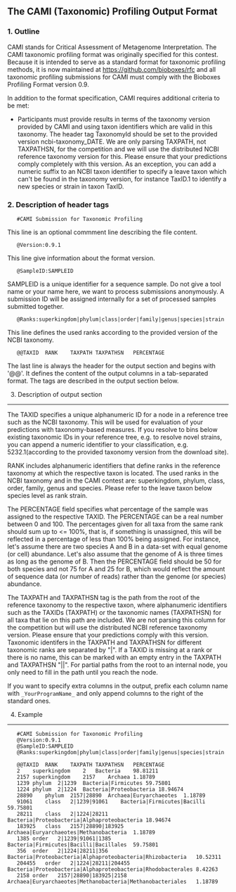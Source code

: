 ## The CAMI (Taxonomic) Profiling Output Format 

### 1. Outline


CAMI stands for Critical Assessment of Metagenome Interpretation. The CAMI taxonomic profiling format was originally specified for this contest. Because it is intended to serve as a standard format for taxonomic profiling methods, it is now maintained at https://github.com/bioboxes/rfc and all taxonomic profiling submissions for CAMI must comply with the Bioboxes Profiling Format version 0.9.

In addition to the format specification, CAMI requires additional criteria to be met:

* Participants must provide results in terms of the taxonomy version provided by CAMI and using taxon identifiers which are valid in this taxonomy. The header tag TaxonomyId should be set to the provided version ncbi-taxonomy_DATE. We are only parsing TAXPATH, not TAXPATHSN, for the competition and we will use the distributed NCBI reference taxonomy version for this. Please ensure that your predictions comply completely with this version. As an exception, you can add a numeric suffix to an NCBI taxon identifier to specify a leave taxon which can't be found in the taxonomy version, for instance TaxID.1 to identify a new species or strain in taxon TaxID.

### 2. Description of header tags

       #CAMI Submission for Taxonomic Profiling
This line is an optional commment line describing the file content.

       @Version:0.9.1
This line give information about the format version.

       @SampleID:SAMPLEID
SAMPLEID is a unique identifier for a sequence sample. Do not give a tool name or your name here, we want to process submissions anonymously. A submission ID will be assigned internally for a set of processed samples submitted together. 

       @Ranks:superkingdom|phylum|class|order|family|genus|species|strain
This line defines the used ranks according to the provided version of the NCBI taxonomy.

       @@TAXID	RANK	TAXPATH	TAXPATHSN	PERCENTAGE	
The last line is always the header for the output section and begins with '@@'. It defines the content of the output columns in a tab-separated format. The tags are described in the output section below. 


3. Description of output section
--------------------------------

The TAXID specifies a unique alphanumeric ID for a node in a reference tree such as the NCBI taxonomy. This will be used for evaluation of your predictions with taxonomy-based measures. If you resolve to bins below existing taxonomic IDs in your reference tree, e.g. to resolve novel strains, you can append a numeric identifier to your classification, e.g. 5232.1(according to the provided taxonomy version from the download site).

RANK includes alphanumeric identifiers that define ranks in the reference taxonomy at which the respective taxon is located. The used ranks in the NCBI taxonomy and in the CAMI contest are: superkingdom, phylum, class, order, family, genus and species. Please refer to the leave taxon below species level as rank strain.

The PERCENTAGE field specifies what percentage of the sample was assigned to the respective TAXID. The PERCENTAGE can be a real number between 0 and 100. The percentages given for all taxa from the same rank should sum up to <= 100%, that is, if something is unassigned, this will be reflected in a percentage of less than 100% being assigned. For instance, let's assume there are two species A and B in a data-set with equal genome (or cell) abundance. Let's also assume that the genome of A is three times as long as the genome of B. Then the PERCENTAGE field should be 50 for both species and not 75 for A and 25 for B, which would reflect the amount of sequence data (or number of reads) rather than the genome (or species) abundance.

The TAXPATH and TAXPATHSN tag is the path from the root of the reference taxonomy to the respective taxon, where alphanumeric identifiers such as the TAXIDs (TAXPATH) or the taxonomic names (TAXPATHSN) for all taxa that lie on this path are included. We are not parsing this column for the competition but will use the distributed NCBI reference taxonomy version. Please ensure that your predictions comply with this version. Taxonomic identifers in the TAXPATH and TAXPATHSN for different taxonomic ranks are separated by "|". If a TAXID is missing at a rank or there is no name, this can be marked with an empty entry in the TAXPATH and TAXPATHSN "||". For partial paths from the root to an internal node, you only need to fill in the path until you reach the node. 

If you want to specify extra columns in the output, prefix each column name with `_YourProgramName_` and only append columns to the right of the standard ones.

4. Example
----------

       #CAMI Submission for Taxonomic Profiling
       @Version:0.9.1
       @SampleID:SAMPLEID
       @Ranks:superkingdom|phylum|class|order|family|genus|species|strain
       
       @@TAXID	RANK	TAXPATH	TAXPATHSN	PERCENTAGE
       2	superkingdom	2	Bacteria	98.81211
       2157	superkingdom	2157	Archaea	1.18789
       1239	phylum	2|1239	Bacteria|Firmicutes	59.75801
       1224	phylum	2|1224	Bacteria|Proteobacteria	18.94674
       28890	phylum	2157|28890	Archaea|Euryarchaeotes	1.18789
       91061	class	2|1239|91061	Bacteria|Firmicutes|Bacilli	59.75801
       28211	class	2|1224|28211	Bacteria|Proteobacteria|Alphaproteobacteria	18.94674
       183925	class	2157|28890|183925	Archaea|Euryarchaeotes|Methanobacteria	1.18789
       1385	order	2|1239|91061|1385	Bacteria|Firmicutes|Bacilli|Bacillales	59.75801
       356	order	2|1224|28211|356	Bacteria|Proteobacteria|Alphaproteobacteria|Rhizobacteria	10.52311
       204455	order	2|1224|28211|204455	Bacteria|Proteobacteria|Alphaproteobacteria|Rhodobacterales	8.42263
       2158	order	2157|28890|183925|2158	Archaea|Euryarchaeotes|Methanobacteria|Methanobacteriales	1.18789
